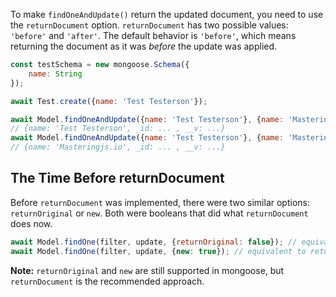 To make `findOneAndUpdate()` return the updated document, you need to use the `returnDocument` option.
`returnDocument` has two possible values: `'before'` and `'after'`.
The default behavior is `'before'`, which means returning the document as it was *before* the update was applied.

```javascript
const testSchema = new mongoose.Schema({
    name: String
});

await Test.create({name: 'Test Testerson'});

await Model.findOneAndUpdate({name: 'Test Testerson'}, {name: 'Masteringjs.io'}, {returnDocument: 'before'});
// {name: 'Test Testerson', _id: ... , __v: ...}
await Model.findOneAndUpdate({name: 'Test Testerson'}, {name: 'Masteringjs.io'}, {returnDocument: 'after'});
// {name: 'Masteringjs.io', _id: ... , __v: ...}
```

## The Time Before returnDocument

Before `returnDocument` was implemented, there were two similar options: `returnOriginal` or `new`.
Both were booleans that did what `returnDocument` does now.

```javascript
await Model.findOne(filter, update, {returnOriginal: false}); // equivalent to returnDocument: 'after'
await Model.findOne(filter, update, {new: true}); // equivalent to returnDocument: 'after'
```

**Note:** `returnOriginal` and `new` are still supported in mongoose, but `returnDocument` is the recommended approach. 